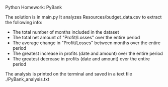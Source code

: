 Python Homework: PyBank

The solution is in main.py
It analyzes Resources/budget_data.csv to extract the following info:

* The total number of months included in the dataset
* The total net amount of "Profit/Losses" over the entire period
* The average change in "Profit/Losses" between months over the entire period
* The greatest increase in profits (date and amount) over the entire period
* The greatest decrease in profits (date and amount) over the entire period

The analysis is printed on the terminal and saved in a text file ./PyBank_analysis.txt

